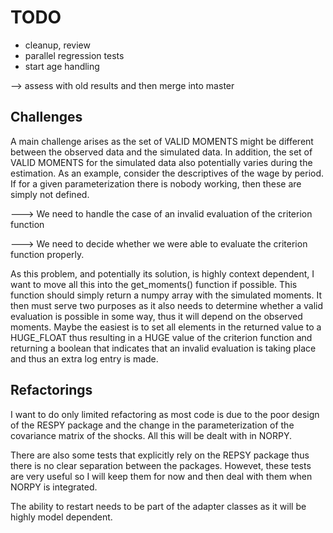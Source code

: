 # TODO

* cleanup, review
* parallel regression tests
* start age handling

--> assess with old results and then merge into master

## Challenges

A main challenge arises as the set of VALID MOMENTS might be different between the observed data and the simulated data. In addition, the set of VALID MOMENTS for the simulated data also potentially varies during the estimation. As an example, consider the descriptives of the wage by period. If for a given parameterization there is nobody working, then these are simply not defined.

---> We need to handle the case of an invalid evaluation of the criterion function

---> We need to decide whether we were able to evaluate the criterion function properly.

As this problem, and potentially its solution, is highly context dependent, I want to move all this into the get_moments() function if possible. This function should simply return a numpy array with the simulated moments. It then must serve two purposes as it also needs to determine whether a valid evaluation is possible in some way, thus it will depend on the observed moments. Maybe the easiest is to set all elements in the returned value to a HUGE_FLOAT thus resulting in a HUGE value of the criterion function and returning a boolean that indicates that an invalid evaluation is taking place and thus an extra log entry is made.

## Refactorings

I want to do only limited refactoring as most code is due to the poor design of the RESPY package and the change in the parameterization of the covariance matrix of the shocks. All this will be dealt with in NORPY.

There are also some tests that explicitly rely on the REPSY package thus there is no clear separation between the packages. Howevet, these tests are very useful so I will keep them for now and then deal with them when NORPY is integrated.

The ability to restart needs to be part of the adapter classes as it will be highly model dependent.
